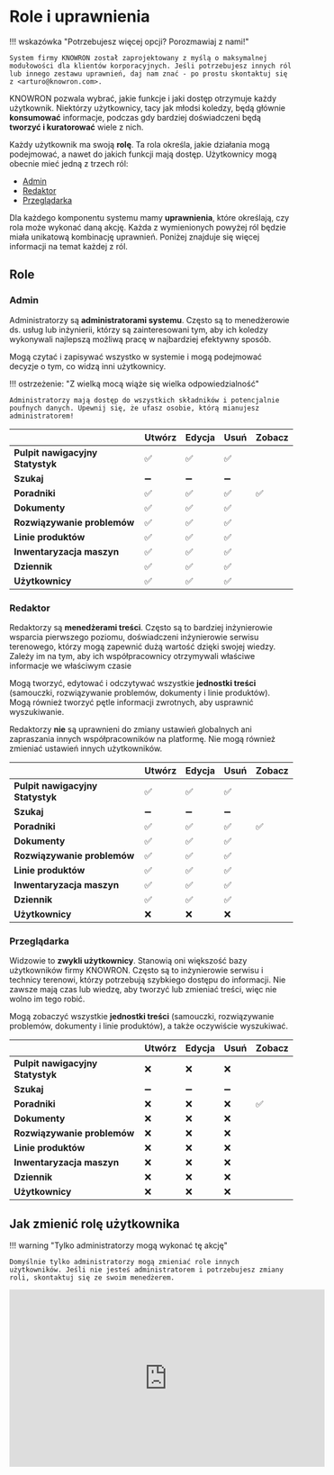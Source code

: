 # Role i uprawnienia

!!! wskazówka "Potrzebujesz więcej opcji? Porozmawiaj z nami!"

    System firmy KNOWRON został zaprojektowany z myślą o maksymalnej modułowości dla klientów korporacyjnych. Jeśli potrzebujesz innych ról lub innego zestawu uprawnień, daj nam znać - po prostu skontaktuj się z <arturo@knowron.com>.

KNOWRON pozwala wybrać, jakie funkcje i jaki dostęp otrzymuje każdy użytkownik. Niektórzy użytkownicy, tacy jak młodsi koledzy, będą głównie **konsumować** informacje, podczas gdy bardziej doświadczeni będą **tworzyć i kuratorować** wiele z nich.

Każdy użytkownik ma swoją **rolę**. Ta rola określa, jakie działania mogą podejmować, a nawet do jakich funkcji mają dostęp. Użytkownicy mogą obecnie mieć jedną z trzech ról: 

- [Admin](#admin)
- [Redaktor](#editor)
- [Przeglądarka](#viewer)

Dla każdego komponentu systemu mamy **uprawnienia**, które określają, czy rola może wykonać daną akcję. Każda z wymienionych powyżej ról będzie miała unikatową kombinację uprawnień. Poniżej znajduje się więcej informacji na temat każdej z ról.

## Role

### Admin

Administratorzy są **administratorami systemu**. Często są to menedżerowie ds. usług lub inżynierii, którzy są zainteresowani tym, aby ich koledzy wykonywali najlepszą możliwą pracę w najbardziej efektywny sposób. 

Mogą czytać i zapisywać wszystko w systemie i mogą podejmować decyzje o tym, co widzą inni użytkownicy.

!!! ostrzeżenie: "Z wielką mocą wiąże się wielka odpowiedzialność"

    Administratorzy mają dostęp do wszystkich składników i potencjalnie poufnych danych. Upewnij się, że ufasz osobie, którą mianujesz administratorem!


|                       | Utwórz | Edycja | Usuń | Zobacz |
|-----------------------|--------|------|--------|------|
| **Pulpit nawigacyjny Statystyk** |✅|✅|✅|| ✅
| **Szukaj** |➖|➖|➖|| ✅
| **Poradniki** |✅|✅|✅|✅|
| **Dokumenty** |✅|✅|✅|| ✅
| **Rozwiązywanie problemów** |✅|✅|✅|| ✅
| **Linie produktów** |✅|✅|✅|| ✅
| **Inwentaryzacja maszyn** |✅|✅|✅|| ✅
| **Dziennik** |✅|✅|✅|| ✅
| **Użytkownicy** |✅|✅|✅|| ✅


### Redaktor

Redaktorzy są **menedżerami treści**. Często są to bardziej inżynierowie wsparcia pierwszego poziomu, doświadczeni inżynierowie serwisu terenowego, którzy mogą zapewnić dużą wartość dzięki swojej wiedzy. Zależy im na tym, aby ich współpracownicy otrzymywali właściwe informacje we właściwym czasie 

Mogą tworzyć, edytować i odczytywać wszystkie **jednostki treści** (samouczki, rozwiązywanie problemów, dokumenty i linie produktów). Mogą również tworzyć pętle informacji zwrotnych, aby usprawnić wyszukiwanie.

Redaktorzy **nie** są uprawnieni do zmiany ustawień globalnych ani zapraszania innych współpracowników na platformę. Nie mogą również zmieniać ustawień innych użytkowników.


|                       | Utwórz | Edycja | Usuń | Zobacz |
|-----------------------|--------|------|--------|------|
| **Pulpit nawigacyjny Statystyk** |✅|✅|✅|| ✅
| **Szukaj** |➖|➖|➖|| ✅
| **Poradniki** |✅|✅|✅|✅|
| **Dokumenty** |✅|✅|✅|| ✅
| **Rozwiązywanie problemów** |✅|✅|✅|| ✅
| **Linie produktów** |✅|✅|✅|| ✅
| **Inwentaryzacja maszyn** |✅|✅|✅|| ✅
| **Dziennik** |✅|✅|✅|| ✅
| **Użytkownicy** |❌|❌|❌|| ❌



### Przeglądarka

Widzowie to **zwykli użytkownicy**. Stanowią oni większość bazy użytkowników firmy KNOWRON. Często są to inżynierowie serwisu i technicy terenowi, którzy potrzebują szybkiego dostępu do informacji. Nie zawsze mają czas lub wiedzę, aby tworzyć lub zmieniać treści, więc nie wolno im tego robić.

Mogą zobaczyć wszystkie **jednostki treści** (samouczki, rozwiązywanie problemów, dokumenty i linie produktów), a także oczywiście wyszukiwać.



|                       | Utwórz | Edycja | Usuń | Zobacz |
|-----------------------|--------|------|--------|------|
| **Pulpit nawigacyjny Statystyk** |❌|❌|❌|| ❌
| **Szukaj** |➖|➖|➖|| ✅
| **Poradniki** |❌|❌|❌|✅|
| **Dokumenty** |❌|❌|❌|| ✅
| **Rozwiązywanie problemów** |❌|❌|❌|| ✅
| **Linie produktów** |❌|❌|❌|| ✅
| **Inwentaryzacja maszyn** |❌|❌|❌|| ✅
| **Dziennik** |❌|❌|❌|| ❌
| **Użytkownicy** |❌|❌|❌|| ❌



## Jak zmienić rolę użytkownika

!!! warning "Tylko administratorzy mogą wykonać tę akcję"

    Domyślnie tylko administratorzy mogą zmieniać role innych użytkowników. Jeśli nie jesteś administratorem i potrzebujesz zmiany roli, skontaktuj się ze swoim menedżerem.

<p align="środek">
<iframe width="560" height="315" src="https://www.youtube.com/embed/vvCPLvc_bmM" title="Edytowanie ról użytkowników" frameborder="0" allow="akcelerometr; autoodtwarzanie; zapis w schowku; zaszyfrowane media; żyroskop; obraz w obrazie" allowfullscreen></iframe>
</p>
